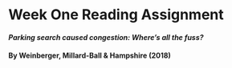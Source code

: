 # Week One Reading Assignment
#### *Parking search caused congestion: Where’s all the fuss?*
#### By Weinberger, Millard-Ball & Hampshire (2018)

